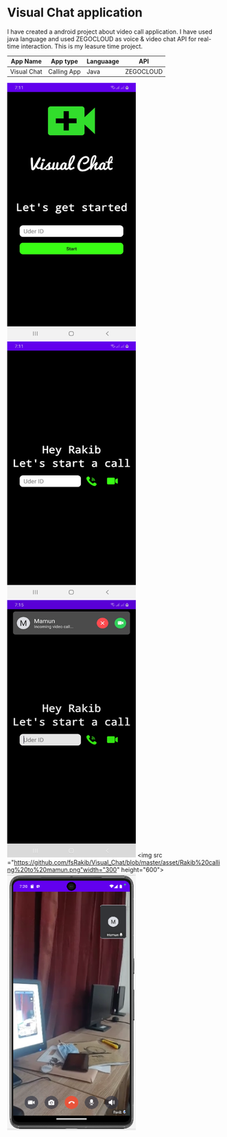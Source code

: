 # Visual Chat application

I have created a android project about video call application. I have used java language and used ZEGOCLOUD as voice & video chat API for real-time interaction.
This is my leasure time project.

| App Name | App type | Languaage | API |
|-|-|-|-|
| Visual Chat | Calling App | Java | ZEGOCLOUD |


<img src ="https://github.com/fsRakib/Visual_Chat/blob/master/asset/HOMEscreenVisual%20Chat.jpg" width="300" height="600"> <img src ="https://github.com/fsRakib/Visual_Chat/blob/master/asset/UserInterface_Visual%20Chat.jpg" width="300" height="600"> <img src ="https://github.com/fsRakib/Visual_Chat/blob/master/asset/MamunCalls_Visual%20Chat.jpg" width="300" height="600"> <img src ="https://github.com/fsRakib/Visual_Chat/blob/master/asset/Rakib%20calling%20to%20mamun.png"width="300" height="600"> 
<img src ="https://github.com/fsRakib/Visual_Chat/blob/master/asset/Video%20call.png" width="300" height="600">
